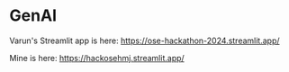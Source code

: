 # GenAI

Varun's Streamlit app is here: https://ose-hackathon-2024.streamlit.app/

Mine is here: https://hackosehmj.streamlit.app/
